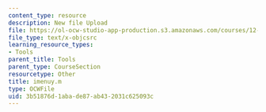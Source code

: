 ```yaml
---
content_type: resource
description: New file Upload
file: https://ol-ocw-studio-app-production.s3.amazonaws.com/courses/12-811-tropical-meteorology-spring-2011/3b51876d1abade87ab432031c625093c_imenuy.m
file_type: text/x-objcsrc
learning_resource_types:
- Tools
parent_title: Tools
parent_type: CourseSection
resourcetype: Other
title: imenuy.m
type: OCWFile
uid: 3b51876d-1aba-de87-ab43-2031c625093c
---
```

